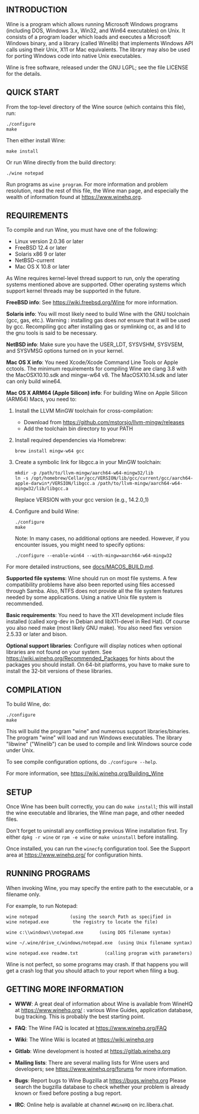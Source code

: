 ## INTRODUCTION

Wine is a program which allows running Microsoft Windows programs
(including DOS, Windows 3.x, Win32, and Win64 executables) on Unix.
It consists of a program loader which loads and executes a Microsoft
Windows binary, and a library (called Winelib) that implements Windows
API calls using their Unix, X11 or Mac equivalents.  The library may also
be used for porting Windows code into native Unix executables.

Wine is free software, released under the GNU LGPL; see the file
LICENSE for the details.


## QUICK START

From the top-level directory of the Wine source (which contains this file),
run:

```
./configure
make
```

Then either install Wine:

```
make install
```

Or run Wine directly from the build directory:

```
./wine notepad
```

Run programs as `wine program`. For more information and problem
resolution, read the rest of this file, the Wine man page, and
especially the wealth of information found at https://www.winehq.org.


## REQUIREMENTS

To compile and run Wine, you must have one of the following:

- Linux version 2.0.36 or later
- FreeBSD 12.4 or later
- Solaris x86 9 or later
- NetBSD-current
- Mac OS X 10.8 or later

As Wine requires kernel-level thread support to run, only the operating
systems mentioned above are supported.  Other operating systems which
support kernel threads may be supported in the future.

**FreeBSD info**:
  See https://wiki.freebsd.org/Wine for more information.

**Solaris info**:
  You will most likely need to build Wine with the GNU toolchain
  (gcc, gas, etc.). Warning : installing gas does *not* ensure that it
  will be used by gcc. Recompiling gcc after installing gas or
  symlinking cc, as and ld to the gnu tools is said to be necessary.

**NetBSD info**:
  Make sure you have the USER_LDT, SYSVSHM, SYSVSEM, and SYSVMSG options
  turned on in your kernel.

**Mac OS X info**:
  You need Xcode/Xcode Command Line Tools or Apple cctools.  The
  minimum requirements for compiling Wine are clang 3.8 with the
  MacOSX10.10.sdk and mingw-w64 v8.  The MacOSX10.14.sdk and later can
  only build wine64.

**Mac OS X ARM64 (Apple Silicon) info**:
  For building Wine on Apple Silicon (ARM64) Macs, you need to:

  1. Install the LLVM MinGW toolchain for cross-compilation:
     - Download from https://github.com/mstorsjo/llvm-mingw/releases
     - Add the toolchain bin directory to your PATH

  2. Install required dependencies via Homebrew:
     ```
     brew install mingw-w64 gcc
     ```

  3. Create a symbolic link for libgcc.a in your MinGW toolchain:
     ```
     mkdir -p /path/to/llvm-mingw/aarch64-w64-mingw32/lib
     ln -s /opt/homebrew/Cellar/gcc/VERSION/lib/gcc/current/gcc/aarch64-apple-darwin*/VERSION/libgcc.a /path/to/llvm-mingw/aarch64-w64-mingw32/lib/libgcc.a
     ```
     Replace VERSION with your gcc version (e.g., 14.2.0_1)

  4. Configure and build Wine:
     ```
     ./configure
     make
     ```
     
     Note: In many cases, no additional options are needed. However, if you encounter issues, you might need to specify options:
     ```
     ./configure --enable-win64 --with-mingw=aarch64-w64-mingw32
     ```

  For more detailed instructions, see [docs/MACOS_BUILD.md](docs/MACOS_BUILD.md).

**Supported file systems**:
  Wine should run on most file systems. A few compatibility problems
  have also been reported using files accessed through Samba. Also,
  NTFS does not provide all the file system features needed by some
  applications.  Using a native Unix file system is recommended.

**Basic requirements**:
  You need to have the X11 development include files installed
  (called xorg-dev in Debian and libX11-devel in Red Hat).
  Of course you also need make (most likely GNU make).
  You also need flex version 2.5.33 or later and bison.

**Optional support libraries**:
  Configure will display notices when optional libraries are not found
  on your system. See https://wiki.winehq.org/Recommended_Packages for
  hints about the packages you should install. On 64-bit platforms,
  you have to make sure to install the 32-bit versions of these
  libraries.


## COMPILATION

To build Wine, do:

```
./configure
make
```

This will build the program "wine" and numerous support libraries/binaries.
The program "wine" will load and run Windows executables.
The library "libwine" ("Winelib") can be used to compile and link
Windows source code under Unix.

To see compile configuration options, do `./configure --help`.

For more information, see https://wiki.winehq.org/Building_Wine


## SETUP

Once Wine has been built correctly, you can do `make install`; this
will install the wine executable and libraries, the Wine man page, and
other needed files.

Don't forget to uninstall any conflicting previous Wine installation
first.  Try either `dpkg -r wine` or `rpm -e wine` or `make uninstall`
before installing.

Once installed, you can run the `winecfg` configuration tool. See the
Support area at https://www.winehq.org/ for configuration hints.


## RUNNING PROGRAMS

When invoking Wine, you may specify the entire path to the executable,
or a filename only.

For example, to run Notepad:

```
wine notepad            (using the search Path as specified in
wine notepad.exe         the registry to locate the file)

wine c:\\windows\\notepad.exe      (using DOS filename syntax)

wine ~/.wine/drive_c/windows/notepad.exe  (using Unix filename syntax)

wine notepad.exe readme.txt          (calling program with parameters)
```

Wine is not perfect, so some programs may crash. If that happens you
will get a crash log that you should attach to your report when filing
a bug.


## GETTING MORE INFORMATION

- **WWW**: A great deal of information about Wine is available from WineHQ at
	https://www.winehq.org/ : various Wine Guides, application database,
	bug tracking. This is probably the best starting point.

- **FAQ**: The Wine FAQ is located at https://www.winehq.org/FAQ

- **Wiki**: The Wine Wiki is located at https://wiki.winehq.org

- **Gitlab**: Wine development is hosted at https://gitlab.winehq.org

- **Mailing lists**:
	There are several mailing lists for Wine users and developers;
	see https://www.winehq.org/forums for more information.

- **Bugs**: Report bugs to Wine Bugzilla at https://bugs.winehq.org
	Please search the bugzilla database to check whether your
	problem is already known or fixed before posting a bug report.

- **IRC**: Online help is available at channel `#WineHQ` on irc.libera.chat.
